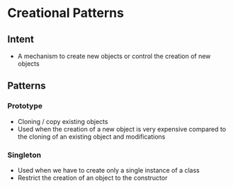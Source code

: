 # Creational Patterns

## Intent
- A mechanism to create new objects or control the creation of new objects 

## Patterns
### Prototype
- Cloning / copy existing objects 
- Used when the creation of a new object is very expensive compared to the cloning of an existing object and modifications

### Singleton
- Used when we have to create only a single instance of a class 
- Restrict the creation of an object to the constructor